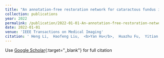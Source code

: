 ```yaml
---
title: "An annotation-free restoration network for cataractous fundus images"
collection: publications
year: 2022
permalink: /publication/2022-01-01-An-annotation-free-restoration-network-for-cataractous-fundus-images
date: 2022-01-01
venue: 'IEEE Transactions on Medical Imaging'
citation: ' Heng Li,  Haofeng Liu,  <b>Yan Hu</b>,  Huazhu Fu,  Yitian Zhao,  Hanpei Miao,  Jiang Liu, &quot;An annotation-free restoration network for cataractous fundus images.&quot; IEEE Transactions on Medical Imaging, 2022.'
---
```

Use [Google Scholar](https://scholar.google.com/scholar?q=An+annotation+free+restoration+network+for+cataractous+fundus+images){:target="_blank"} for full citation